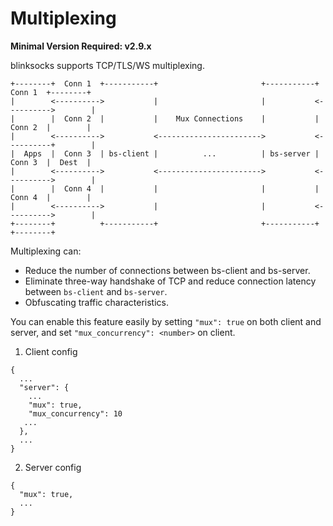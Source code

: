 # Multiplexing

**Minimal Version Required: v2.9.x**

blinksocks supports TCP/TLS/WS multiplexing.

```
+--------+  Conn 1  +-----------+                       +-----------+  Conn 1  +--------+
|        <---------->           |                       |           <---------->        |
|        |  Conn 2  |           |    Mux Connections    |           |  Conn 2  |        |
|        <---------->           <----------------------->           <----------+        |
|  Apps  |  Conn 3  | bs-client |          ...          | bs-server |  Conn 3  |  Dest  |
|        <---------->           <----------------------->           <---------->        |
|        |  Conn 4  |           |                       |           |  Conn 4  |        |
|        <---------->           |                       |           <---------->        |
+--------+          +-----------+                       +-----------+          +--------+
```

Multiplexing can:

* Reduce the number of connections between bs-client and bs-server.
* Eliminate three-way handshake of TCP and reduce connection latency between `bs-client` and `bs-server`.
* Obfuscating traffic characteristics.

You can enable this feature easily by setting `"mux": true` on both client and server, and set `"mux_concurrency": <number>` on client.

1. Client config

```
{
  ...
  "server": {
    ...
    "mux": true,
    "mux_concurrency": 10
   ...
  },
  ...
}
```

2. Server config

```
{
  "mux": true,
  ...
}
```
